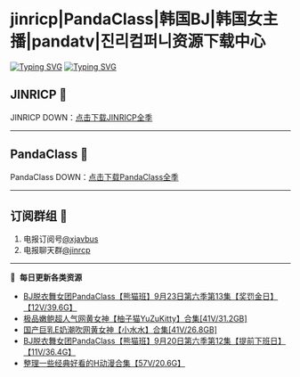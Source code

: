 # jinricp|PandaClass|韩国BJ|韩国女主播|pandatv|진리컴퍼니资源下载中心   
[![Typing SVG](https://readme-typing-svg.herokuapp.com?font=Fira+Code&pause=1000&center=true&vCenter=true&random=true&width=435&lines=所有链接都需要翻墙访问)](https://jinri-cp.neocities.org/free.html)
[![Typing SVG](https://readme-typing-svg.herokuapp.com?font=Fira+Code&pause=1000&center=true&vCenter=true&random=true&width=435&lines=点击进入福利资源下载中心)](https://pandaclass.neocities.org/)
## JINRICP 👋   
JINRICP DOWN：[点击下载JINRICP全季](https://mypikpak.com/s/VODz7HXQoqcX0UrvaXfDtFoPo1)
****
## PandaClass 💯   
PandaClass DOWN：[点击下载PandaClass全季](https://mypikpak.com/s/VOKOTZkoEnkyvCnELVSquM97o1)   
****
## 订阅群组 🔞
1. 电报订阅号[@xjavbus](https://t.me/xjavbus)
2. 电报聊天群[@jinrcp](https://t.me/jinrcp)
**** 
📕 &nbsp;**每日更新各类资源**
<!-- BLOG-POST-LIST:START -->
- [BJ脱衣舞女团PandaClass【熊猫班】9月23日第六季第13集【奖罚金日】【12V/39.6G】](https://fuli.rulel.com/537.html)
- [极品嫩鲍超人气网黄女神【柚子猫YuZuKitty】合集[41V/31.2GB]](https://fuli.rulel.com/536.html)
- [国产巨乳E奶潮吹网黄女神【小水水】合集[41V/26.8GB]](https://fuli.rulel.com/535.html)
- [BJ脱衣舞女团PandaClass【熊猫班】9月20日第六季第12集【提前下班日】【11V/36.4G】](https://fuli.rulel.com/534.html)
- [整理一些经典好看的H动漫合集【57V/20.6G】](https://fuli.rulel.com/533.html)
<!-- BLOG-POST-LIST:END -->
